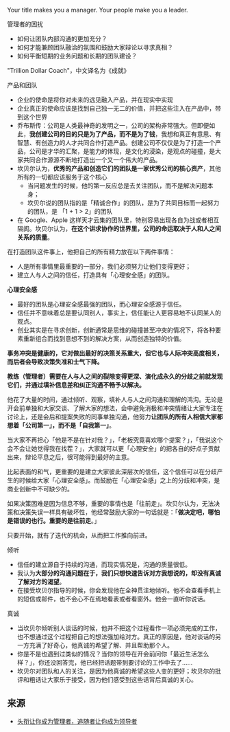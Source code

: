 Your title makes you a manager. Your people make you a leader.

管理者的困扰
* 如何让团队内部沟通的更加充分？
* 如何才能兼顾团队融洽的氛围和鼓励大家辩论以寻求真相？
* 如何平衡短期的业务问题和长期的团队建设？

"Trillion Dollar Coach"，中文译名为《成就》

产品和团队
* 企业的使命是将你对未来的远见融入产品，并在现实中实现
* 企业真正的使命应该是找到自己独一无二的价值，并把这些注入在产品中，带到这个世界
* 乔布斯传：公司是人类最神奇的发明之一，公司的架构非常强大。但即便如此，**我创建公司的目的只是为了产品，而不是为了钱**，我想和真正有意思、有智慧、有创造力的人才共同合作打造产品。创建公司不仅仅是为了打造一个产品，公司是才华的汇聚，是能力的体现，是文化的浸染，是观点的碰撞，是大家共同合作源源不断地打造出一个又一个伟大的产品。
* 坎贝尔认为，**优秀的产品和创造它们的团队是一家优秀公司的核心资产**，其他所有的一切都应该服务于这个核心
  * 当问题发生的时候，他的第一反应总是去关注团队，而不是解决问题本身；
  * 坎贝尔说的团队指的是「精诚合作」的团队，是为了共同目标而一起努力的团队，是 「1 + 1 > 2」的团队
* 在 Google、Apple 这样天才云集的团队里，特别容易出现各自为战或者相互隔阂。坎贝尔认为，**在这个讲求协作的世界里，公司的命运取决于人和人之间关系的质量**。

在打造团队这件事上，他把自己的所有精力放在以下两件事情：
* 人是所有事情里最重要的一部分，我们必须努力让他们变得更好；
* 建立人与人之间的信任，打造具有「心理安全感」的团队。

**心理安全感**
* 最好的团队是心理安全感最强的团队，而心理安全感源于信任。
* 信任并不意味着总是要认同别人，事实上，信任能让人更容易地不认同某人的观点。
* 创业其实是在寻求创新，创新通常是思维的碰撞甚至冲突的情况下，将各种要素重新组合而找到意想不到的解决方案，从而创造独特的价值。

**事务冲突是健康的，它对做出最好的决策关系重大，但它也与人际冲突高度相关，而后者会导致决策失准和士气下降。**

**教练（管理者）需要在人与人之间的裂隙变得更深、演化成永久的分歧之前就发现它们，并通过填补信息差和纠正沟通不畅予以解决。**

他花了大量的时间，通过倾听、观察，填补人与人之间沟通和理解的鸿沟。无论是开会前单独和大家交谈、了解大家的想法，会中避免消极和冲突情绪让大家专注在讨论上，还是会后和提案失败的同事单独沟通，他努力**让团队的所有人相信大家都想着「公司第一」，而不是「自我第一」**。

当大家不再担心「他是不是在针对我？」，「老板究竟喜欢哪个提案？」，「我说这个会不会让她觉得我在找茬？」，大家就可以更「心理安全」的把各自的好点子贡献出来，辩论平息之后，很可能得到最好的主意。

比起表面的和气，更重要的是建立大家彼此深层次的信任，这个信任可以在分歧产生的时候给大家「心理安全感」。而鼓励在「心理安全感」之上的分歧和冲突，是商业创新中不可缺少的。

如果决策困难是因为信息不够，重要的事情也是「往前走」。坎贝尔认为，无法决策和决策失误一样具有破坏性，他经常鼓励大家的一句话就是：「**做决定吧，哪怕是错误的也行。重要的是往前走**。」

只要开始，就有了迭代的机会，从而把工作推向前进。

倾听
* 信任的建立源自于持续的沟通，而现实情况是，沟通的质量很低。
* 我认为**大部分的沟通问题在于，我们只想快速告诉对方我想说的，却没有真诚了解对方的渴望**。
* 在接受坎贝尔指导的时候，你会发现他在全神贯注地倾听。他不会查看手机上的短信或邮件，也不会心不在焉地看表或者看窗外。他会一直听你说话。

真诚
* 当坎贝尔倾听别人谈话的时候，他并不把这个过程看作一项必须完成的工作，也不想通过这个过程把自己的想法强加给对方。真正的原因是，他对谈话的另一方充满了好奇心，他真诚的希望了解、并且帮助那个人。
* 你是不是也遇到过类似的情况？当你的领导在开会前问你「最近生活怎么样？」，你还没回答完，他已经把话题带到要讨论的工作中去了……
* 坎贝尔对团队和人的关注，是因为他真诚的希望这些人变的更好；坎贝尔的批评和粗话让大家乐于接受，因为他们感受到这些话背后真诚的关心。

## 来源
* [头衔让你成为管理者，追随者让你成为领导者](https://mp.weixin.qq.com/s/pOuMGnCkOOwzBpuU9Sj1sw)